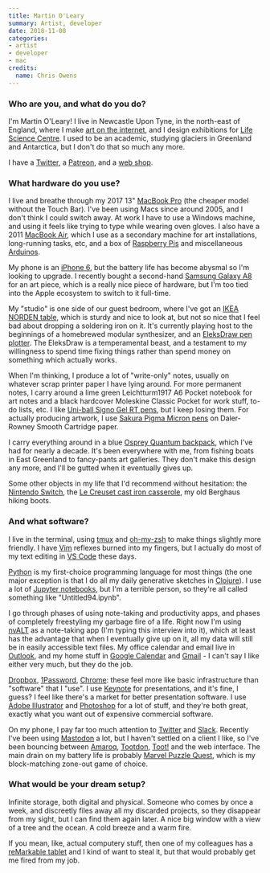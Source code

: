 ```yaml
---
title: Martin O'Leary
summary: Artist, developer
date: 2018-11-08
categories:
- artist
- developer
- mac
credits:
  name: Chris Owens
---
```


### Who are you, and what do you do?

I'm Martin O'Leary! I live in Newcastle Upon Tyne, in the north-east of England, where I make [art on the internet](https://mewo2.com/ "Martin's website."), and I design exhibitions for [Life Science Centre](https://www.life.org.uk/ "An educational facility in the UK."). I used to be an academic, studying glaciers in Greenland and Antarctica, but I don't do that so much any more.

I have a [Twitter](https://twitter.com/mewo2 "Martin's Twitter account."), a [Patreon](https://www.patreon.com/mewo2 "Martin's Patreon account."), and a [web shop](https://shop.mewo2.com/ "Martin's online store.").

### What hardware do you use?

I live and breathe through my 2017 13" [MacBook Pro][macbook-pro] (the cheaper model without the Touch Bar). I've been using Macs since around 2005, and I don't think I could switch away. At work I have to use a Windows machine, and using it feels like trying to type while wearing oven gloves. I also have a 2011 [MacBook Air][macbook-air], which I use as a secondary machine for art installations, long-running tasks, etc, and a box of [Raspberry Pis][raspberry-pi] and miscellaneous [Arduinos][arduino].

My phone is an [iPhone 6][iphone-6], but the battery life has become abysmal so I'm looking to upgrade. I recently bought a second-hand [Samsung Galaxy A8][galaxy-a8] for an art piece, which is a really nice piece of hardware, but I'm too tied into the Apple ecosystem to switch to it full-time.

My "studio" is one side of our guest bedroom, where I've got an [IKEA NORDEN table][norden], which is sturdy and nice to look at, but not so nice that I feel bad about dropping a soldering iron on it. It's currently playing host to the beginnings of a homebrewed modular synthesizer, and an [EleksDraw pen plotter][eleksdraw]. The EleksDraw is a temperamental beast, and a testament to my willingness to spend time fixing things rather than spend money on something which actually works.

When I'm thinking, I produce a lot of "write-only" notes, usually on whatever scrap printer paper I have lying around. For more permanent notes, I carry around a lime green Leichtturm1917 A6 Pocket notebook for art notes and a black hardcover Moleskine Classic Pocket for work stuff, to-do lists, etc. I like [Uni-ball Signo Gel RT pens][signo-gel-rt], but I keep losing them. For actually producing artwork, I use [Sakura Pigma Micron pens][pigma-micron] on Daler-Rowney Smooth Cartridge paper.

I carry everything around in a blue [Osprey Quantum backpack][quantum], which I've had for nearly a decade. It's been everywhere with me, from fishing boats in East Greenland to fancy-pants art galleries. They don't make this design any more, and I'll be gutted when it eventually gives up.

Some other objects in my life that I'd recommend without hesitation: the [Nintendo Switch][switch.2], the [Le Creuset cast iron casserole][signature-cast-iron-round-casserole], my old Berghaus hiking boots.

### And what software?

I live in the terminal, using [tmux][] and [oh-my-zsh][] to make things slightly more friendly. I have [Vim][] reflexes burned into my fingers, but I actually do most of my text editing in [VS Code][visual-studio-code] these days.

[Python][] is my first-choice programming language for most things (the one major exception is that I do all my daily generative sketches in [Clojure][]). I use a lot of [Jupyter notebooks][jupyter], but I'm a terrible person, so they're all called something like "Untitled94.ipynb".

I go through phases of using note-taking and productivity apps, and phases of completely freestyling my garbage fire of a life. Right now I'm using [nvALT][] as a note-taking app (I'm typing this interview into it), which at least has the advantage that when I eventually give up on it, all my data will still be in easily accessible text files. My office calendar and email live in [Outlook][], and my home stuff in [Google Calendar][google-calendar] and [Gmail][] - I can't say I like either very much, but they do the job.

[Dropbox][], [1Password][], [Chrome][]: these feel more like basic infrastructure than "software" that I "use". I use [Keynote][] for presentations, and it's fine, I guess? I feel like there's a market for better presentation software. I use [Adobe Illustrator][illustrator] and [Photoshop][] for a lot of stuff, and they're both great, exactly what you want out of expensive commercial software.

On my phone, I pay far too much attention to [Twitter][] and [Slack][]. Recently I've been using [Mastodon][] a lot, but I haven't settled on a client I like, so I've been bouncing between [Amaroq][amaroq-ios], [Tootdon][tootdon-ios], [Toot!][toot-ios] and the web interface. The main drain on my battery life is probably [Marvel Puzzle Quest][marvel-puzzle-quest-ios], which is my block-matching zone-out game of choice.

### What would be your dream setup?

Infinite storage, both digital and physical. Someone who comes by once a week, and discreetly files away all my discarded projects, so they disappear from my sight, but I can find them again later. A nice big window with a view of a tree and the ocean. A cold breeze and a warm fire.

If you mean, like, actual computery stuff, then one of my colleagues has a [reMarkable tablet][remarkable] and I kind of want to steal it, but that would probably get me fired from my job.

[1password]: https://1password.com "Password management software for Mac OS X."
[amaroq-ios]: http://web.archive.org/web/20220116183601/https://apps.apple.com/us/app/amaroq-for-mastodon/id1214116200 "A Mastodon client"
[arduino]: https://www.arduino.cc/ "Open-source prototyping hardware."
[chrome]: https://www.google.com/intl/en/chrome/ "A WebKit-based browser, where each tab runs in its own thread."
[clojure]: https://en.wikipedia.org/wiki/Clojure "A dynamic programming language using the Java Virtual Machine."
[dropbox]: https://www.dropbox.com/ "Online syncing and storage."
[eleksdraw]: http://web.archive.org/web/20190613054417/http://eleksmaker.com:80/nav/eleksdraw/ "A pen plotter."
[galaxy-a8]: http://web.archive.org/web/20220504124534/https://www.samsung.com/global/galaxy/galaxy-a8/ "An Android phone."
[gmail]: https://en.wikipedia.org/wiki/Gmail "Web-based email."
[google-calendar]: https://en.wikipedia.org/wiki/Google_Calendar "A web-based calendar client."
[illustrator]: https://www.adobe.com/products/illustrator.html "A vector graphics editor."
[iphone-6]: https://en.wikipedia.org/wiki/IPhone_6 "A smartphone."
[jupyter]: https://jupyter.org/ "Web-based live document software."
[keynote]: https://www.apple.com/keynote/ "Presentation software for the Mac."
[macbook-air]: https://www.apple.com/macbook-air/ "A very thin laptop."
[macbook-pro]: https://www.apple.com/macbook-pro/ "A laptop."
[marvel-puzzle-quest-ios]: https://apps.apple.com/us/app/marvel-puzzle-quest/id618349779 "A match-3 RPG."
[mastodon]: https://mastodon.social/about "A decentralised social network."
[norden]: http://web.archive.org/web/20180213220112/http://www.ikea.com:80/gb/en/products/tables/dining-tables/norden-gateleg-table-birch-art-10290221/ "A table."
[nvalt]: https://brettterpstra.com/projects/nvalt/ "A fork of Notational Velocity with extra features."
[oh-my-zsh]: https://github.com/ohmyzsh/ohmyzsh "A framework of extensions and themes for the zsh shell."
[outlook]: https://www.microsoft.com/en-us/microsoft-365/outlook/outlook-for-business "An email, calendar and contact software suite."
[photoshop]: https://www.adobe.com/products/photoshop.html "A bitmap image editor."
[pigma-micron]: http://web.archive.org/web/20200719070910/http://sakuraofamerica.com:80/pen-archival "A technical pen with archival pigmented ink."
[python]: https://www.python.org/ "An interpreted scripting language."
[quantum]: https://www.osprey.com/stories/osprey-quantum-daypack-goes-to-the-tour-de-france/ "A backpack."
[raspberry-pi]: https://en.wikipedia.org/wiki/Raspberry_Pi "A single-board hackable computer."
[remarkable]: https://remarkable.com/ "An e-ink tablet."
[signature-cast-iron-round-casserole]: https://www.lecreuset.co.uk/signature-cast-iron-round-casserole "A casserole."
[signo-gel-rt]: http://web.archive.org/web/20141217074958/http://www.amazon.com:80/Retractable-Pens-Micro-Point-Black/dp/B00006JNHJ "It's a pen."
[slack]: https://slack.com/intl/ja-jp/ "A collaboration service."
[switch.2]: https://www.nintendo.com/switch/ "A gaming console."
[tmux]: https://sourceforge.net/projects/tmux.mirror/ "A terminal multiplexer, similar to screen."
[toot-ios]: https://apps.apple.com/us/app/toot/id1229021451 "A Mastodon client."
[tootdon-ios]: http://web.archive.org/web/20190612053643/https://apps.apple.com/us/app/tootdon-for-mastodon/id1282283934 "A Mastodon client."
[twitter]: http://web.archive.org/web/20230525035323/https://twitter.com/ "An online micro-blogging platform."
[vim]: https://www.vim.org/ "A command-line text editor."
[visual-studio-code]: https://code.visualstudio.com/ "A development IDE."
